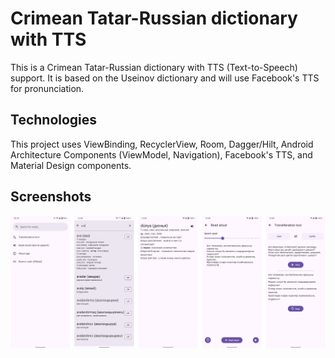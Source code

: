 # Crimean Tatar-Russian dictionary with TTS
This is a Crimean Tatar-Russian dictionary with TTS (Text-to-Speech) support. It is based on the Useinov dictionary and will use Facebook's TTS for pronunciation.

## Technologies
This project uses ViewBinding, RecyclerView, Room, Dagger/Hilt, Android Architecture Components (ViewModel, Navigation), Facebook's TTS, and Material Design components.

## Screenshots
![Combined screenshots](/docs/screenshots/combined.png)
